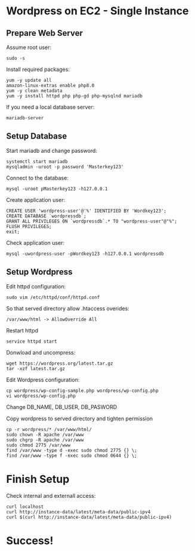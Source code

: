 # Wordpress on EC2 - Single Instance

## Prepare Web Server

Assume root user:
```
sudo -s
```

Install required packages:
```
yum -y update all
amazon-linux-extras enable php8.0
yum -y clean metadata
yum -y install httpd php php-gd php-mysqlnd mariadb
```

If you need a local database server:
```
mariadb-server
```

## Setup Database
Start mariadb and change password:
```
systemctl start mariadb
mysqladmin -uroot -p password 'Masterkey123' 
```

Connect to the database:
```
mysql -uroot pMasterkey123 -h127.0.0.1
```

Create application user:
```
CREATE USER 'wordpress-user'@'%' IDENTIFIED BY 'Wordkey123';
CREATE DATABASE `wordpressdb`;
GRANT ALL PRIVILEGES ON `wordpressdb`.* TO "wordpress-user"@"%";
FLUSH PRIVILEGES;
exit;
```

Check application user:
```
mysql -uwordpress-user -pWordkey123 -h127.0.0.1 wordpressdb
```

## Setup Wordpress
Edit httpd configuration:
```
sudo vim /etc/httpd/conf/httpd.conf
```
So that served directory allow .htaccess overides:
```
/var/www/html -> AllowOverride All
```

Restart httpd
```
service httpd start
```

Donwload and uncompress:
```
wget https://wordpress.org/latest.tar.gz
tar -xzf latest.tar.gz
```
Edit Wordpress configuration:
```
cp wordpress/wp-config-sample.php wordpress/wp-config.php
vi wordpress/wp-config.php
```

Change DB_NAME, DB_USER, DB_PASWORD

Copy wordpress to served directory and tighten permission
```
cp -r wordpress/* /var/www/html/
sudo chown -R apache /var/www
sudo chgrp -R apache /var/www
sudo chmod 2775 /var/www
find /var/www -type d -exec sudo chmod 2775 {} \;
find /var/www -type f -exec sudo chmod 0644 {} \;
```

# Finish Setup

Check internal and externall access:
```
curl localhost
curl http://instance-data/latest/meta-data/public-ipv4
curl $(curl http://instance-data/latest/meta-data/public-ipv4)
```

# Success!

